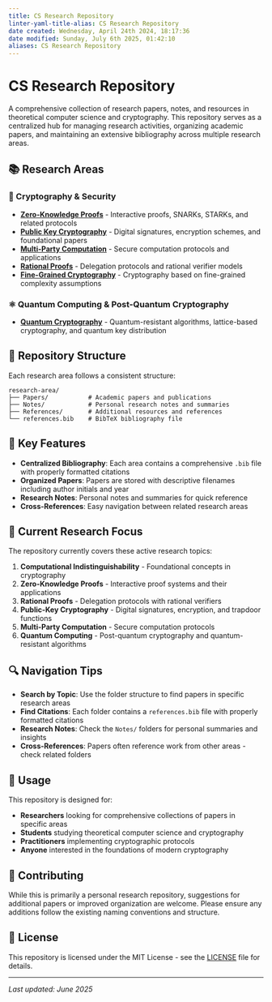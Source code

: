 ```yaml
---
title: CS Research Repository
linter-yaml-title-alias: CS Research Repository
date created: Wednesday, April 24th 2024, 18:17:36
date modified: Sunday, July 6th 2025, 01:42:10
aliases: CS Research Repository
---
```


# CS Research Repository

A comprehensive collection of research papers, notes, and resources in theoretical computer science and cryptography. This repository serves as a centralized hub for managing research activities, organizing academic papers, and maintaining an extensive bibliography across multiple research areas.

## 📚 Research Areas

### 🔐 Cryptography & Security

- **[Zero-Knowledge Proofs](zero-knowledge-proofs/)** - Interactive proofs, SNARKs, STARKs, and related protocols
- **[Public Key Cryptography](public-key-cryptography/)** - Digital signatures, encryption schemes, and foundational papers
- **[Multi-Party Computation](multi-party-computation/)** - Secure computation protocols and applications
- **[Rational Proofs](rational-proofs/)** - Delegation protocols and rational verifier models
- **[Fine-Grained Cryptography](fine-grained-cryptography/)** - Cryptography based on fine-grained complexity assumptions

### ⚛️ Quantum Computing & Post-Quantum Cryptography

- **[Quantum Cryptography](quantum-cryptography/)** - Quantum-resistant algorithms, lattice-based cryptography, and quantum key distribution

## 📁 Repository Structure

Each research area follows a consistent structure:

```
research-area/
├── Papers/           # Academic papers and publications
├── Notes/            # Personal research notes and summaries
├── References/       # Additional resources and references
└── references.bib    # BibTeX bibliography file
```

## 🎯 Key Features

- **Centralized Bibliography**: Each area contains a comprehensive `.bib` file with properly formatted citations
- **Organized Papers**: Papers are stored with descriptive filenames including author initials and year
- **Research Notes**: Personal notes and summaries for quick reference
- **Cross-References**: Easy navigation between related research areas

## 📖 Current Research Focus

The repository currently covers these active research topics:

1. **Computational Indistinguishability** - Foundational concepts in cryptography
2. **Zero-Knowledge Proofs** - Interactive proof systems and their applications
3. **Rational Proofs** - Delegation protocols with rational verifiers
4. **Public-Key Cryptography** - Digital signatures, encryption, and trapdoor functions
5. **Multi-Party Computation** - Secure computation protocols
6. **Quantum Computing** - Post-quantum cryptography and quantum-resistant algorithms

## 🔍 Navigation Tips

- **Search by Topic**: Use the folder structure to find papers in specific research areas
- **Find Citations**: Each folder contains a `references.bib` file with properly formatted citations
- **Research Notes**: Check the `Notes/` folders for personal summaries and insights
- **Cross-References**: Papers often reference work from other areas - check related folders

## 📝 Usage

This repository is designed for:

- **Researchers** looking for comprehensive collections of papers in specific areas
- **Students** studying theoretical computer science and cryptography
- **Practitioners** implementing cryptographic protocols
- **Anyone** interested in the foundations of modern cryptography

## 🤝 Contributing

While this is primarily a personal research repository, suggestions for additional papers or improved organization are welcome. Please ensure any additions follow the existing naming conventions and structure.

## 📄 License

This repository is licensed under the MIT License - see the [LICENSE](LICENSE) file for details.

---

*Last updated: June 2025*
